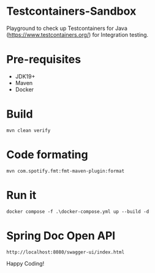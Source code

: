 # Testcontainers-Sandbox
Playground to check up Testcontainers for Java (https://www.testcontainers.org/) for Integration testing. 

# Pre-requisites 
- JDK19+ 
- Maven
- Docker 

# Build 
``mvn clean verify``

# Code formating 
``mvn com.spotify.fmt:fmt-maven-plugin:format``

# Run it 
``docker compose -f .\docker-compose.yml up --build -d``

# Spring Doc Open API 
``http://localhost:8080/swagger-ui/index.html``

Happy Coding! 

